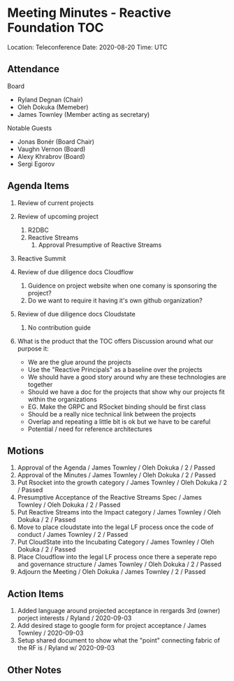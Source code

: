 # Meeting Minutes - Reactive Foundation TOC

Location: Teleconference
Date:     2020-08-20
Time:     UTC

## Attendance
Board
  - Ryland Degnan (Chair)
  - Oleh Dokuka (Memeber)
  - James Townley (Member acting as secretary)

Notable Guests
  - Jonas Bonér (Board Chair)
  - Vaughn Vernon (Board)
  - Alexy Khrabrov (Board)
  - Sergi Egorov

## Agenda Items
 1. Review of current projects
 1. Review of upcoming project
 	1. R2DBC 
 	2. Reactive Streams
 		1. Approval Presumptive of Reactive Streams 
 1. Reactive Summit
 1. Review of due diligence docs Cloudflow
 	1. Guidence on project website when one comany is sponsoring the project?
 	1. Do we want to require it having it's own github organization?
 1. Review of due diligence docs Cloudstate
 	1. No contribution guide

 1. What is the product that the TOC offers
 	Discussion around what our purpose it:
 	- We are the glue around the projects
 	- Use the "Reactive Principals" as a baseline over the projects
 	- We should have a good story around why are these technologies are together
 	- Should we have a doc for the projects that show why our projects fit within the organizations
 	- EG. Make the GRPC and RSocket binding should be first class
 	- Should be a really nice technical link between the projects
 	- Overlap and repeating a little bit is ok but we have to be careful
 	- Potential / need for reference architectures

## Motions
 1. Approval of the Agenda / James Townley / Oleh Dokuka /  2 / Passed
 1. Approval of the Minutes / James Townley / Oleh Dokuka /  2 / Passed
 1. Put Rsocket into the growth category / James Townley / Oleh Dokuka / 2 / Passed
 1. Presumptive Acceptance of the Reactive Streams Spec / James Townley / Oleh Dokuka / 2 / Passed
 1. Put Reactive Streams into the Impact category / James Townley / Oleh Dokuka / 2 / Passed
 1. Move to place cloudstate into the legal LF process once the code of conduct / James Townley / 2 / Passed
 1. Put CloudState into the Incubating Category / James Townley / Oleh Dokuka / 2 / Passed
 1. Place Cloudflow into the legal LF process once there a seperate repo and governance structure / James Townley / Oleh Dokuka /  2 / Passed
 1. Adjourn the Meeting / Oleh Dokuka / James Townley / 2 / Passed

## Action Items
 1. Added language around projected acceptance in rergards 3rd (owner) porject interests / Ryland / 2020-09-03
 1. Add desired stage to google form for project acceptance / James Townley / 2020-09-03
 1. Setup shared document to show what the "point" connecting fabric of the RF is / Ryland w/ 2020-09-03

## Other Notes
